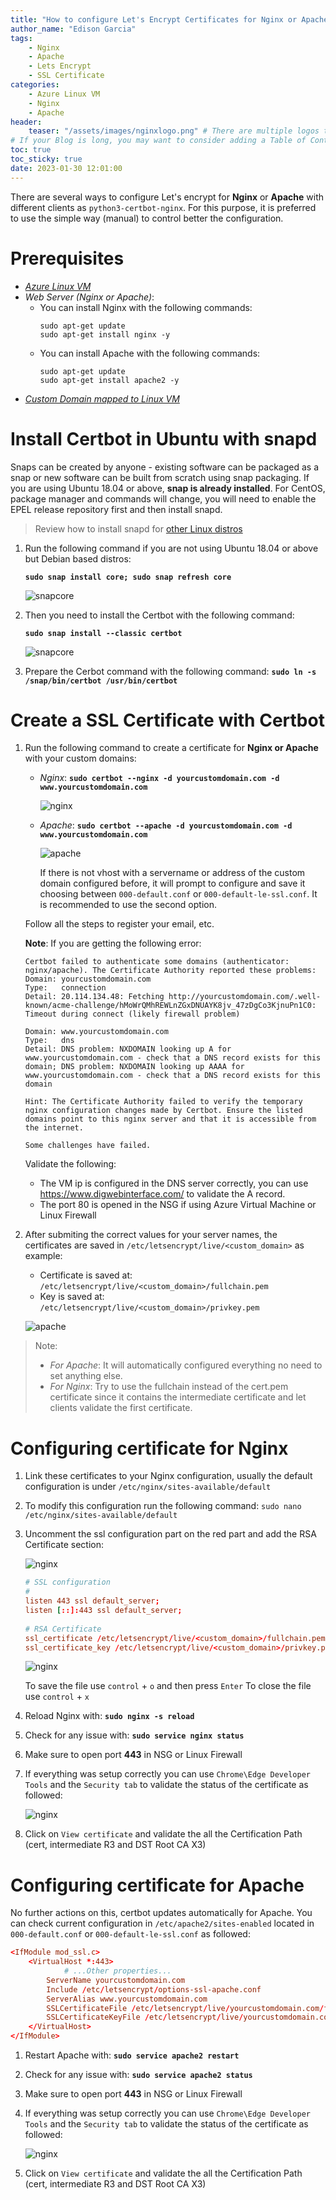 ```yaml
---
title: "How to configure Let's Encrypt Certificates for Nginx or Apache in Azure Linux Virtual Machines"
author_name: "Edison Garcia"
tags:
    - Nginx
    - Apache
    - Lets Encrypt
    - SSL Certificate
categories:
    - Azure Linux VM 
    - Nginx 
    - Apache
header:
    teaser: "/assets/images/nginxlogo.png" # There are multiple logos that can be used in "/assets/images" if you choose to add one.
# If your Blog is long, you may want to consider adding a Table of Contents by adding the following two settings.
toc: true
toc_sticky: true
date: 2023-01-30 12:01:00
---
```


There are several ways to configure Let's encrypt for **Nginx** or **Apache** with different clients as `python3-certbot-nginx`. For this purpose, it is preferred to use the simple way (manual) to control better the configuration.


# Prerequisites
- [*Azure Linux VM*](https://learn.microsoft.com/en-us/azure/virtual-machines/linux/quick-create-portal?tabs=ubuntu)
- *Web Server (Nginx or Apache)*: 
    - You can install Nginx with the following commands:
        ```
        sudo apt-get update
        sudo apt-get install nginx -y
        ```
    - You can install Apache with the following commands:
        ```
        sudo apt-get update
        sudo apt-get install apache2 -y
        ```
- [*Custom Domain mapped to Linux VM*](https://learn.microsoft.com/en-us/azure/virtual-machines/custom-domain)


# Install Certbot in Ubuntu with snapd


Snaps can be created by anyone - existing software can be packaged as a snap or new software can be built from scratch using snap packaging. If you are using Ubuntu 18.04 or above, **snap is already installed**. For CentOS, package manager and commands will change, you will need to enable the EPEL release repository first and then install snapd. 

> Review how to install snapd for [other Linux distros](https://snapcraft.io/docs/installing-snapd)

1. Run the following command if you are not using Ubuntu 18.04 or above but Debian based distros: 

    **`sudo snap install core; sudo snap refresh core`**
    
    ![snapcore](/media/2023/01/letsencrypt-01.png)
2. Then you need to install the Certbot with the following command: 

    **`sudo snap install --classic certbot`**

    ![snapcore](/media/2023/01/letsencrypt-02.png)
3. Prepare the Cerbot command with the following command: **`sudo ln -s /snap/bin/certbot /usr/bin/certbot`**


# Create a SSL Certificate with Certbot 

1. Run the following command to create a certificate for **Nginx or Apache** with your custom domains: 

    - *Nginx*:  **`sudo certbot --nginx -d yourcustomdomain.com -d www.yourcustomdomain.com`**

        ![nginx](/media/2023/01/letsencrypt-03.png)

    - *Apache*:  **`sudo certbot --apache -d yourcustomdomain.com -d www.yourcustomdomain.com`**

        ![apache](/media/2023/01/letsencrypt-04.png)

        If there is not vhost with a servername or address of the custom domain configured before, it will prompt to configure and save it choosing between `000-default.conf` or `000-default-le-ssl.conf`. It is recommended to use the second option.

    Follow all the steps to register your email, etc.

    **Note**: If you are getting the following error:
    ```
    Certbot failed to authenticate some domains (authenticator: nginx/apache). The Certificate Authority reported these problems:
    Domain: yourcustomdomain.com
    Type:   connection
    Detail: 20.114.134.48: Fetching http://yourcustomdomain.com/.well-known/acme-challenge/hMoWrQMhREWLnZGxDNUAYK8jv_47zDgCo3KjnuPn1C0: Timeout during connect (likely firewall problem)

    Domain: www.yourcustomdomain.com
    Type:   dns
    Detail: DNS problem: NXDOMAIN looking up A for www.yourcustomdomain.com - check that a DNS record exists for this domain; DNS problem: NXDOMAIN looking up AAAA for www.yourcustomdomain.com - check that a DNS record exists for this domain

    Hint: The Certificate Authority failed to verify the temporary nginx configuration changes made by Certbot. Ensure the listed domains point to this nginx server and that it is accessible from the internet.

    Some challenges have failed.
    ```

    Validate the following:
    - The VM ip is configured in the DNS server correctly, you can use https://www.digwebinterface.com/ to validate the A record.
    - The port 80 is opened in the NSG if using Azure Virtual Machine or Linux Firewall

2. After submiting the correct values for your server names, the certificates are saved in `/etc/letsencrypt/live/<custom_domain>` as example:

   - Certificate is saved at: `/etc/letsencrypt/live/<custom_domain>/fullchain.pem`
   - Key is saved at: `/etc/letsencrypt/live/<custom_domain>/privkey.pem`

    ![apache](/media/2023/01/letsencrypt-05.png)


>Note: 
>   - *For Apache*: It will automatically configured everything no need to set anything else.
>  - *For Nginx*: Try to use the fullchain instead of the cert.pem certificate since it contains the intermediate certificate and let clients validate the first certificate. 

# Configuring certificate for Nginx 

1. Link these certificates to your Nginx configuration, usually the default configuration is under `/etc/nginx/sites-available/default`

2. To modify this configuration run the following command: `sudo nano /etc/nginx/sites-available/default`

3. Uncomment the ssl configuration part on the red part and add the RSA Certificate section:

   ![nginx](/media/2023/01/letsencrypt-06.png)

    ```conf
    # SSL configuration
    #
    listen 443 ssl default_server;
    listen [::]:443 ssl default_server;
            
    # RSA Certificate
    ssl_certificate /etc/letsencrypt/live/<custom_domain>/fullchain.pem;
    ssl_certificate_key /etc/letsencrypt/live/<custom_domain>/privkey.pem;

    ```

   ![nginx](/media/2023/01/letsencrypt-07.png)


    To save the file use `control` + `o` and then press `Enter` 
    To close the file use `control` + `x` 

4. Reload Nginx with: **`sudo nginx -s reload`**
5. Check for any issue with: **`sudo service nginx status`**
6. Make sure to open port **443** in NSG or Linux Firewall
7. If everything was setup correctly you can use `Chrome\Edge Developer Tools` and the `Security tab` to validate the status of the certificate as followed:

   ![nginx](/media/2023/01/letsencrypt-08.png)
8. Click on `View certificate` and validate the all the Certification Path (cert, intermediate R3 and DST Root CA X3) 

# Configuring certificate for Apache

No further actions on this, certbot updates automatically for Apache. You can check current configuration in `/etc/apache2/sites-enabled` located in `000-default.conf` or `000-default-le-ssl.conf` as followed:

```conf
<IfModule mod_ssl.c>
    <VirtualHost *:443>
            # ...Other properties...
        ServerName yourcustomdomain.com
        Include /etc/letsencrypt/options-ssl-apache.conf
        ServerAlias www.yourcustomdomain.com
        SSLCertificateFile /etc/letsencrypt/live/yourcustomdomain.com/fullchain.pem
        SSLCertificateKeyFile /etc/letsencrypt/live/yourcustomdomain.com/privkey.pem
    </VirtualHost>
</IfModule>
```

1. Restart Apache with: **`sudo service apache2 restart`**
2. Check for any issue with: **`sudo service apache2 status`**
3. Make sure to open port **443** in NSG or Linux Firewall
4. If everything was setup correctly you can use `Chrome\Edge Developer Tools` and the `Security tab` to validate the status of the certificate as followed:

   ![nginx](/media/2023/01/letsencrypt-09.png)
5. Click on `View certificate` and validate the all the Certification Path (cert, intermediate R3 and DST Root CA X3) 